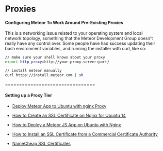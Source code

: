 Proxies
============================




#### Configuring Meteor To Work Around Pre-Existing Proxies  
This is a networking issue related to your operating system and local network topology, something that the Meteor Development Group doesn't really have any control over.  Some people have had success updating their bash environment variables, and running the installer with curl, like so:

````sh
// make sure your shell knows about your proxy
export http_proxy=http://your.proxy.server:port/

// install meteor manually
curl https://install.meteor.com | sh
````

================================
#### Setting up a Proxy Tier

- [Deploy Meteor App to Ubuntu with nginx Proxy](https://www.digitalocean.com/community/tutorials/how-to-deploy-a-meteor-js-application-on-ubuntu-14-04-with-nginx)

- [How to Create an SSL Certificate on Nginx for Ubuntu 14](https://www.digitalocean.com/community/tutorials/how-to-create-an-ssl-certificate-on-nginx-for-ubuntu-14-04)

- [How to Deploy a Meteor JS App on Ubuntu with Nginx](https://www.digitalocean.com/community/tutorials/how-to-deploy-a-meteor-js-application-on-ubuntu-14-04-with-nginx)  

- [How to Install an SSL Certificate from a Commercial Certificate Authority](https://www.digitalocean.com/community/tutorials/how-to-install-an-ssl-certificate-from-a-commercial-certificate-authority)  

- [NameCheap SSL Certificates](https://www.namecheap.com/security/ssl-certificates/)  

